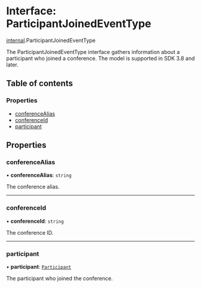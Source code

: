 # Interface: ParticipantJoinedEventType

[internal](../modules/internal.md).ParticipantJoinedEventType

The ParticipantJoinedEventType interface gathers information about a participant who joined a conference. The model is supported in SDK 3.8 and later.

## Table of contents

### Properties

- [conferenceAlias](internal.ParticipantJoinedEventType.md#conferencealias)
- [conferenceId](internal.ParticipantJoinedEventType.md#conferenceid)
- [participant](internal.ParticipantJoinedEventType.md#participant)

## Properties

### conferenceAlias

• **conferenceAlias**: `string`

The conference alias.

___

### conferenceId

• **conferenceId**: `string`

The conference ID.

___

### participant

• **participant**: [`Participant`](internal.Participant.md)

The participant who joined the conference.
